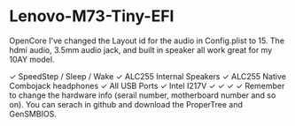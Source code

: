 # Lenovo-M73-Tiny-EFI

OpenCore
I've changed the Layout id for the audio in Config.plist to 15. The hdmi audio, 3.5mm audio jack, and built in speaker all work great for my 10AY model.

✓ SpeedStep / Sleep / Wake 
✓ ALC255 Internal Speakers
✓ ALC255 Native Combojack headphones
✓ All USB Ports
✓ Intel I217V
✓
✓
✓
✓
Remember to change the hardware info (serail number, motherboard number and so on). You can serach in github and download the ProperTree and GenSMBIOS.
